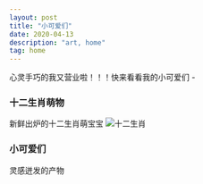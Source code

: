 ```yaml
---
layout: post
title: "小可爱们"
date: 2020-04-13
description: "art, home"
tag: home
---   
```


  心灵手巧的我又营业啦！！！快来看看我的小可爱们 *-*

### **十二生肖萌物**
  新鲜出炉的十二生肖萌宝宝
  ![十二生肖](/images/posts/home/12animal.jpg)

### **小可爱们**
  灵感迸发的产物
